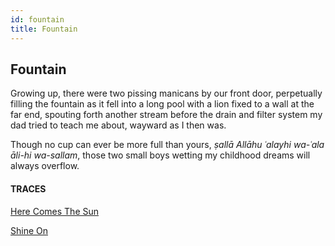 ```yaml
---
id: fountain
title: Fountain
---
```


## Fountain

Growing up, there were two
pissing manicans by our front door,
perpetually filling the fountain
as it fell into a long pool
with a lion fixed to a wall
at the far end, spouting forth
another stream before the drain
and filter system my dad
tried to teach me about,
wayward as I then was.

Though no cup
can ever be more full than yours,
_ṣallā Allāhu ʿalayhi wa-ʿala āli-hi wa-sallam_,
those two small boys
wetting my childhood dreams
will always overflow.


#### TRACES

[Here Comes The Sun](https://www.youtube.com/watch?v=H3OhtUtqY7Q "The Beatles")

[Shine On](https://www.youtube.com/watch?v=_c5G7BTWj_8 "Chris De Burgh")